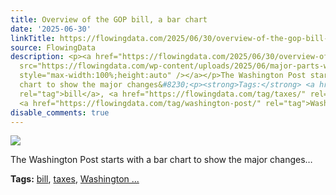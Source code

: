 ```yaml
---
title: Overview of the GOP bill, a bar chart
date: '2025-06-30'
linkTitle: https://flowingdata.com/2025/06/30/overview-of-the-gop-bill-a-bar-chart/
source: FlowingData
description: <p><a href="https://flowingdata.com/2025/06/30/overview-of-the-gop-bill-a-bar-chart/"><img
  src="https://flowingdata.com/wp-content/uploads/2025/06/major-parts-wapo-750x1053.png"
  style="max-width:100%;height:auto" /></a></p>The Washington Post starts with a bar
  chart to show the major changes&#8230;<p><strong>Tags:</strong> <a href="https://flowingdata.com/tag/bill/"
  rel="tag">bill</a>, <a href="https://flowingdata.com/tag/taxes/" rel="tag">taxes</a>,
  <a href="https://flowingdata.com/tag/washington-post/" rel="tag">Washington ...
disable_comments: true
---
```

<p><a href="https://flowingdata.com/2025/06/30/overview-of-the-gop-bill-a-bar-chart/"><img src="https://flowingdata.com/wp-content/uploads/2025/06/major-parts-wapo-750x1053.png" style="max-width:100%;height:auto" /></a></p>The Washington Post starts with a bar chart to show the major changes&#8230;<p><strong>Tags:</strong> <a href="https://flowingdata.com/tag/bill/" rel="tag">bill</a>, <a href="https://flowingdata.com/tag/taxes/" rel="tag">taxes</a>, <a href="https://flowingdata.com/tag/washington-post/" rel="tag">Washington ...